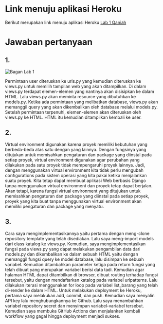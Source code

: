 # Link menuju aplikasi Heroku
Berikut merupakan link menuju aplikasi Heroku [Lab 1 Qaniah](https://qaniapp-lab1.herokuapp.com/katalog/)

# Jawaban pertanyaan

## 1.
![Bagan Lab 1](https://user-images.githubusercontent.com/90833585/190292293-193261c3-7306-4e31-bda8-eb10e9d23b5f.png)

Permintaan user diteruskan ke urls.py yang kemudian diteruskan ke views.py untuk memilih tampilan web yang akan ditampilkan. Di dalam views.py terdapat elemen-elemen yang nantinya akan disisipkan ke dalam HTML. Lalu views.py akan meminta resource yang dibutuhkan ke models.py. Ketika ada permintaan yang melibatkan database, views.py akan memanggil query yang akan dikembalikan oleh database melalui models.py. Setelah permintaan terpenuhi, elemen-elemen akan diteruskan oleh views.py ke HTML. HTML itu kemudian ditampilkan kembali ke user.

## 2.
Virtual environment digunakan karena proyek memiliki kebutuhan yang berbeda-beda atas satu dengan yang lainnya. Dengan fungsinya yang ditujukan untuk memisahkan pengaturan dan package yang diinstal pada setiap proyek, virtual environment digunakan agar perubahan yang dilakukan pada satu proyek tidak mempengaruhi proyek lainnya. Jadi, dengan menggunakan virtual environment kita tidak perlu mengubah configurations pada sistem operasi yang kita pakai ketika menjalankan suatu proyek. 
Kita tetap dapat membuat aplikasi Web berbasis Django tanpa menggunakan virtual environment dan proyek tetap dapat berjalan. Akan tetapi, karena fungsi virtual environment yang ditujukan untuk memisahkan pengaturan dan package yang diinstal pada setiap proyek, proyek yang kita buat tanpa menggunakan virtual environment akan memiliki pengaturan dan package yang menyatu. 

## 3.
Cara saya mengimplementasikannya yaitu pertama dengan meng-clone repository template yang telah disediakan. Lalu saya meng-import models dari class katalog ke views.py. Kemudian, saya mengimplementasikan fungsi pada views.py yang dapat melakukan pengambilan data dari models.py dan dikembalikan ke dalam sebuah HTML yaitu dengan memanggil fungsi query ke model database, lalu disimpan ke sebuah variabel. Kemudian ditambahkan parameter ketiga pada return fungsi yang telah dibuat yang merupakan variabel berisi data tadi.
Kemudian agar halaman HTML dapat ditambilkan di browser, dibuat routing terhadap fungsi tersebut, yaitu dengan mendaftarkan katalog pada variabel urlpatterns. 
Lalu dilakukan iterasi menggunakan for loop pada variabel list_barang yang telah di-render ke dalam HTML.
Untuk melakukan deployment ke Heroku, pertama saya melakukan add, commit, dan push. Kemudian saya menyalin API key lalu menghubungkannya ke Github. Lalu saya menambahkan variabel repository secret dan menyimpan variabel-variabel tersebut. Kemudian saya membuka GitHub Actions dan menjalankan kembali workflow yang gagal hingga deployment menjadi sukses.